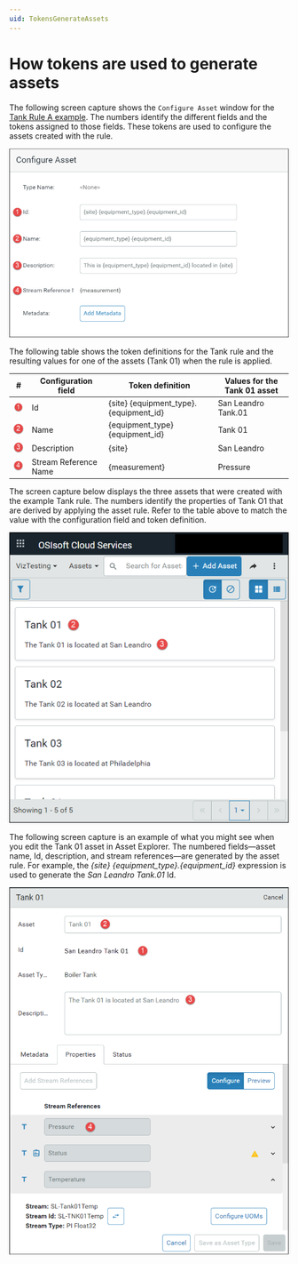 ```yaml
---
uid: TokensGenerateAssets
---
```


# How tokens are used to generate assets

<!-- WRITER'S NOTE: I need to update these screen captures to show changes I've made to the Configure Asset dialog and to show that the assets are based on an asset type. But I'm not able to produce the assets in order to take the screen captures. -->

The following screen capture shows the `Configure Asset` window for the [Tank Rule A example](xref:CreateAssetRules#tank). The numbers identify the different fields and the tokens assigned to those fields. These tokens are used to configure the assets created with the rule.

![Configure Assets dialog](images/configure-asset.png)

The following table shows the token definitions for the Tank rule and the resulting values for one of the assets (Tank 01) when the rule is applied.

| #                     | Configuration field   | Token definition                       | Values for the Tank 01 asset |
| --------------------- | --------------------- | -------------------------------------- | ---------------------------- |
| ![](images/one.png)   | Id                    | {site} {equipment_type}.{equipment_id} | San Leandro Tank.01          |
| ![](images/two.png)   | Name                  | {equipment_type} {equipment_id}        | Tank 01                      |
| ![](images/three.png) | Description           | {site}                                 | San Leandro                  |
| ![](images/four.png)  | Stream Reference Name | {measurement}                          | Pressure                     |

The screen capture below displays the three assets that were created with the example Tank rule. The numbers identify the properties of Tank O1 that are derived by applying the asset rule. Refer to the table above to match the value with the configuration field and token definition.

![Asset Explorer Tile view](images/asset-explorer-tile-view.png)

The following screen capture is an example of what you might see when you edit the Tank 01 asset in Asset Explorer. The numbered fields&mdash;asset name, Id, description, and stream references&mdash;are generated by the asset rule.  For example, the *{site} {equipment_type}.{equipment_id}* expression is used to generate the *San Leandro Tank.01* Id. 

![Edit asset](images/asset-edit-view.png)
